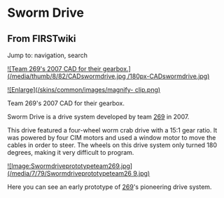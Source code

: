 # Sworm Drive

## From FIRSTwiki

Jump to: navigation, search

[![Team 269's 2007 CAD for their gearbox.](/media/thumb/8/82/CADswormdrive.jpg
/180px-CADswormdrive.jpg)](Image:CADswormdrive.jpg "Team 269's 2007
CAD for their gearbox.")

[![Enlarge](/skins/common/images/magnify-
clip.png)](Image:CADswormdrive.jpg "Enlarge")

Team 269's 2007 CAD for their gearbox.

Sworm Drive is a drive system developed by team [269](269 "269") in 2007.

This drive featured a four-wheel worm crab drive with a 15:1 gear ratio. It was powered by four CIM motors and used a window motor to move the cables in order to steer. The wheels on this drive system only turned 180 degrees, making it very difficult to program.

[![Image:Swormdriveprototypeteam269.jpg](/media/7/79/Swormdriveprototypeteam26
9.jpg)](Image:Swormdriveprototypeteam269.jpg "Image:Swormdriveprototypeteam269.jpg")

Here you can see an early prototype of [269](269 "269")'s pioneering drive system.

